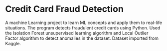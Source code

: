 # Credit Card Fraud Detection
 A machine Learning project to learn ML concepts and apply them to real-life situations. The program detects fraudulent credit cards using Python. Used the Isolation Forest unsupervised learning algorithm and Local Outlier Factor algorithm to detect anomalies in the dataset. Dataset imported from Kaggle.
